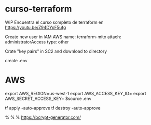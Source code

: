 # curso-terraform
WIP
Encuentra el curso sompleto de terraform en https://youtu.be/Z94DYoF5ufg

Create new user in IAM AWS
    name: terraform-mito
    attach: administratorAccess
    type: other

Crate "key pairs" in SC2 and download to directory

create .env
# AWS
export AWS_REGION=us-west-1
export AWS_ACCESS_KEY_ID=
export AWS_SECRET_ACCESS_KEY=
$source .env

tf apply -auto-approve
tf destroy -auto-approve

% % % https://bcrypt-generator.com/